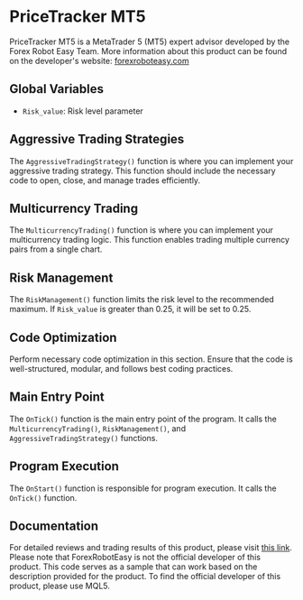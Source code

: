 # PriceTracker MT5

PriceTracker MT5 is a MetaTrader 5 (MT5) expert advisor developed by the Forex Robot Easy Team. More information about this product can be found on the developer's website: [forexroboteasy.com](https://forexroboteasy.com)

## Global Variables
- `Risk_value`: Risk level parameter

## Aggressive Trading Strategies
The `AggressiveTradingStrategy()` function is where you can implement your aggressive trading strategy. This function should include the necessary code to open, close, and manage trades efficiently.

## Multicurrency Trading
The `MulticurrencyTrading()` function is where you can implement your multicurrency trading logic. This function enables trading multiple currency pairs from a single chart.

## Risk Management
The `RiskManagement()` function limits the risk level to the recommended maximum. If `Risk_value` is greater than 0.25, it will be set to 0.25.

## Code Optimization
Perform necessary code optimization in this section. Ensure that the code is well-structured, modular, and follows best coding practices.

## Main Entry Point
The `OnTick()` function is the main entry point of the program. It calls the `MulticurrencyTrading()`, `RiskManagement()`, and `AggressiveTradingStrategy()` functions.

## Program Execution
The `OnStart()` function is responsible for program execution. It calls the `OnTick()` function.

## Documentation
For detailed reviews and trading results of this product, please visit [this link](https://forexroboteasy.com/forex-robot-review/pricetracker-mt5-review-high-risk-high-reward-forex-strategy/). Please note that ForexRobotEasy is not the official developer of this product. This code serves as a sample that can work based on the description provided for the product. To find the official developer of this product, please use MQL5.
